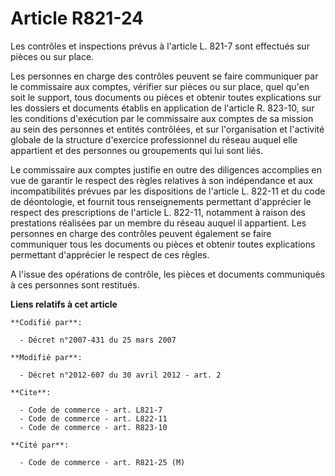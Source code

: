 # Article R821-24

Les contrôles et inspections prévus à l'article L. 821-7 sont effectués sur pièces ou sur place. 

Les personnes en charge des contrôles peuvent se faire communiquer par le commissaire aux comptes, vérifier sur pièces ou sur
place, quel qu'en soit le support, tous documents ou pièces et obtenir toutes explications sur les dossiers et documents
établis en application de l'article R. 823-10, sur les conditions d'exécution par le commissaire aux comptes de sa mission au
sein des personnes et entités contrôlées, et sur l'organisation et l'activité globale de la structure d'exercice
professionnel du réseau auquel elle appartient et des personnes ou groupements qui lui sont liés. 

Le commissaire aux comptes justifie en outre des diligences accomplies en vue de garantir le respect des règles relatives à
son indépendance et aux incompatibilités prévues par les dispositions de l'article L. 822-11 et du code de déontologie, et
fournit tous renseignements permettant d'apprécier le respect des prescriptions de l'article L. 822-11, notamment à raison
des prestations réalisées par un membre du réseau auquel il appartient. Les personnes en charge des contrôles peuvent
également se faire communiquer tous les documents ou pièces et obtenir toutes explications permettant d'apprécier le respect
de ces règles. 

A l'issue des opérations de contrôle, les pièces et documents communiqués à ces personnes sont restitués.

**Liens relatifs à cet article**

	**Codifié par**:

	  - Décret n°2007-431 du 25 mars 2007

	**Modifié par**:

	  - Décret n°2012-607 du 30 avril 2012 - art. 2

	**Cite**:

	  - Code de commerce - art. L821-7
	  - Code de commerce - art. L822-11
	  - Code de commerce - art. R823-10

	**Cité par**:

	  - Code de commerce - art. R821-25 (M)
